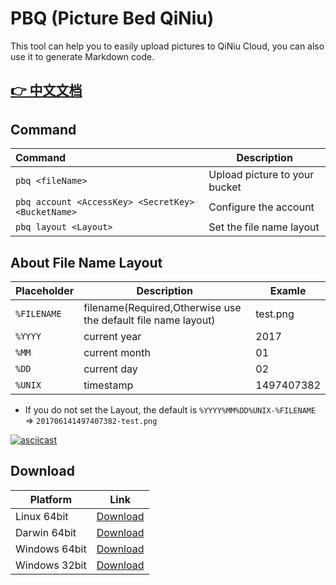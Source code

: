 # PBQ (Picture Bed QiNiu)
This tool can help you to easily upload pictures to QiNiu Cloud, you can also use it to generate Markdown code.

## [👉 中文文档](https://github.com/TheWinds/pbq/blob/master/README-zhCN.md)

## Command
|Command|Description|
|:---|---|
|`pbq <fileName>` | Upload picture to your bucket |
|`pbq account <AccessKey> <SecretKey> <BucketName>` | Configure the account|
|`pbq layout <Layout>` | Set the file name layout|

## About File Name Layout

|Placeholder|Description|Examle|
|:---|---|---|
|`%FILENAME` | filename(Required,Otherwise use the default file name layout) |test.png|
|`%YYYY` |current year |2017|
|`%MM` | current month |01|
|`%DD` | current day |02|
|`%UNIX` | timestamp |1497407382|

- If you do not set the Layout, the default is `%YYYY%MM%DD%UNIX-%FILENAME` => `201706141497407382-test.png`

[![asciicast](https://asciinema.org/a/6ga6ab4k5jp9g6wf90g3kh7a8.png)](https://asciinema.org/a/6ga6ab4k5jp9g6wf90g3kh7a8)

## Download
|Platform|Link|
|---|---|
|Linux 64bit|[Download](http://ohrkcds09.bkt.clouddn.com/pbq-1.0-linux64.zip)|
|Darwin 64bit|[Download](http://ohrkcds09.bkt.clouddn.com/pbq-1.0-darwin64.zip)|
|Windows 64bit|[Download](http://ohrkcds09.bkt.clouddn.com/pbq-1.0-win64.zip)|
|Windows 32bit|[Download](http://ohrkcds09.bkt.clouddn.com/pbq-1.0-win32.zip)|
